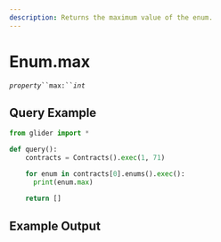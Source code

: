 ```yaml
---
description: Returns the maximum value of the enum.
---
```


# Enum.max

_`property`_` ``max:`` `_`int`_

## Query Example

```python
from glider import *

def query():
    contracts = Contracts().exec(1, 71)

    for enum in contracts[0].enums().exec():
      print(enum.max)

    return []
```

## Example Output

<figure><img src="../../.gitbook/assets/Screenshot 2025-07-25 at 6.22.46 PM.png" alt=""><figcaption></figcaption></figure>
